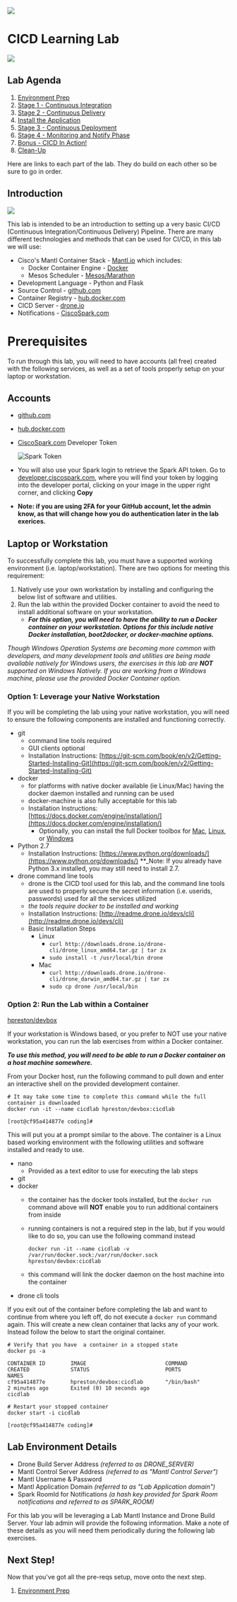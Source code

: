 [item]: # (slide)

![](http://imapex.io/images/imapex_standing_text_sm.png)

[item]: # (/slide)

[item]: # (slide)

# CICD Learning Lab

![](images/stage_final_diagram.png)


[item]: # (/slide)

[item]: # (slide)

## Lab Agenda

1. [Environment Prep](environment_prep.md)
2. [Stage 1 - Continuous Integration](cicd_stage_1.md)
3. [Stage 2 - Continuous Delivery](cicd_stage_2.md)
4. [Install the Application](app_install.md)
5. [Stage 3 - Continuous Deployment](cicd_stage_3.md)
6. [Stage 4 - Monitoring and Notify Phase](notify_phase.md)
7. [Bonus - CICD In Action!](bonus.md)
8. [Clean-Up](cleanup.md)

[item]: # (/slide)

Here are links to each part of the lab.  They do build on each other so be sure to go in order.

[item]: # (slide)

## Introduction

![](images/labcomponents.png)

[item]: # (/slide)

This lab is intended to be an introduction to setting up a very basic CI/CD (Continuous Integration/Continuous Delivery) Pipeline.  There are many different technologies and methods that can be used for CI/CD, in this lab we will use:

* Cisco's Mantl Container Stack - [Mantl.io](http://mantl.io) which includes:
  * Docker Container Engine - [Docker](http://www.docker.com)
  * Mesos Scheduler - [Mesos/Marathon](http://mesos.apache.org)
* Development Language - Python and Flask
* Source Control - [github.com](https://github.com)
* Container Registry - [hub.docker.com](http://hub.docker.com)
* CICD Server - [drone.io](http://drone.io)
* Notifications - [CiscoSpark.com](http://CiscoSpark.com)

[item]: # (slide)

# Prerequisites

[item]: # (/slide)

To run through this lab, you will need to have accounts (all free) created with the following services, as well as a set of tools properly setup on your laptop or workstation.

[item]: # (slide)

## Accounts

* [github.com](https://github.com)
* [hub.docker.com](http://hub.docker.com)
* [CiscoSpark.com](http://CiscoSpark.com) Developer Token

    ![Spark Token](images/spark_token.png)

[item]: # (/slide)

* You will also use your Spark login to retrieve the Spark API token. Go to [developer.ciscospark.com](http://developer.ciscospark.com), where you will find your token by logging into the developer portal, clicking on your image in the upper right corner, and clicking **Copy**

* **Note: if you are using 2FA for your GitHub account, let the admin know, as that will change how you do authentication later in the lab exerices.**


[item]: # (slide)

## Laptop or Workstation

[item]: # (/slide)

To successfully complete this lab, you must have a supported working environment (i.e. laptop/workstation).  There are two options for meeting this requirement:

1. Natively use your own workstation by installing and configuring the below list of software and utilities.
2. Run the lab within the provided Docker container to avoid the need to install additional software on your workstation.
   * **_For this option, you will need to have the ability to run a Docker container on your workstation.  Options for this include native Docker installation, boot2docker, or docker-machine options._**

_Though Windows Operation Systems are becoming more common with developers, and many development tools and utilities are being made available natively for Windows users, the exercises in this lab are **NOT** supported on Windows Natively.  If you are working from a Windows machine, please use the provided Docker Container option._

[item]: # (slide)

### Option 1: Leverage your Native Workstation

[item]: # (/slide)

If you will be completing the lab using your native workstation, you will need to ensure the following components are installed and functioning correctly.

* git
  * command line tools required
  * GUI clients optional
  * Installation Instructions: [https://git-scm.com/book/en/v2/Getting-Started-Installing-Git](https://git-scm.com/book/en/v2/Getting-Started-Installing-Git)
* docker
  * for platforms with native docker available (ie Linux/Mac) having the docker daemon installed and running can be used
  * docker-machine is also fully acceptable for this lab
  * Installation Instructions: [https://docs.docker.com/engine/installation/](https://docs.docker.com/engine/installation/)
    * Optionally, you can install the full Docker toolbox for [Mac](https://docs.docker.com/v1.10/mac/), [Linux](https://docs.docker.com/v1.10/linux/), or [Windows](https://docs.docker.com/v1.10/windows/)
* Python 2.7
  * Installation Instructions: [https://www.python.org/downloads/](https://www.python.org/downloads/)
  **_Note: If you already have Python 3.x installed, you may still need to install 2.7.
* drone command line tools
  * drone is the CICD tool used for this lab, and the command line tools are used to properly secure the secret information (i.e. userids, passwords) used for all the services utilized
  * _the tools require docker to be installed and working_
  * Installation Instructions: [http://readme.drone.io/devs/cli](http://readme.drone.io/devs/cli)
  * Basic Installation Steps
    * Linux
      * `curl http://downloads.drone.io/drone-cli/drone_linux_amd64.tar.gz | tar zx`
      * `sudo install -t /usr/local/bin drone`
    * Mac
      * `curl http://downloads.drone.io/drone-cli/drone_darwin_amd64.tar.gz | tar zx`
      * `sudo cp drone /usr/local/bin`

[item]: # (slide)

### Option 2: Run the Lab within a Container

[hpreston/devbox](https://hub.docker.com/r/hpreston/devbox)

[item]: # (/slide)

If your workstation is Windows based, or you prefer to NOT use your native workstation, you can run the lab exercises from within a Docker container.  

**_To use this method, you will need to be able to run a Docker container on a host machine somewhere._**

From your Docker host, run the following command to pull down and enter an interactive shell on the provided development container.

[item]: # (slide)

```
# It may take some time to complete this command while the full container is downloaded
docker run -it --name cicdlab hpreston/devbox:cicdlab

[root@cf95a414877e coding]#

```

[item]: # (/slide)

This will put you at a prompt similar to the above.  The container is a Linux based working environment with the following utilities and software installed and ready to use.

* nano 
	* Provided as a text editor to use for executing the lab steps
* git
* docker
  * the container has the docker tools installed, but the `docker run` command above will **NOT** enable you to run additional containers from inside
  * running containers is not a required step in the lab, but if you would like to do so, you can use the following command instead

    ```
    docker run -it --name cicdlab -v /var/run/docker.sock:/var/run/docker.sock hpreston/devbox:cicdlab
    ```

  * this command will link the docker daemon on the host machine into the container
* drone cli tools

If you exit out of the container before completing the lab and want to continue from where you left off, do not execute a `docker run` command again.  This will create a new clean container that lacks any of your work.  Instead follow the below to start the original container.

```
# Verify that you have  a container in a stopped state
docker ps -a

CONTAINER ID        IMAGE                         COMMAND             CREATED             STATUS                        PORTS               NAMES
cf95a414877e        hpreston/devbox:cicdlab       "/bin/bash"         2 minutes ago       Exited (0) 10 seconds ago                         cicdlab

# Restart your stopped container
docker start -i cicdlab

[root@cf95a414877e coding]#
```

[item]: # (slide)

## Lab Environment Details

* Drone Build Server Address *(referred to as DRONE_SERVER)*
* Mantl Control Server Address *(referred to as "Mantl Control Server")*
* Mantl Username & Password
* Mantl Application Domain *(referred to as "Lab Application domain")*
* Spark RoomId for Notifications *(a hash key provided for Spark Room notifications and referred to as SPARK_ROOM)*

[item]: # (/slide)

For this lab you will be leveraging a Lab Mantl Instance and Drone Build Server.  Your lab admin will provide the following information.  Make a note of these details as you will need them periodically during the following lab exercises.

[item]: # (slide)

## Next Step!

Now that you've got all the pre-reqs setup, move onto the next step.

1. [Environment Prep](environment_prep.md)

[item]: # (/slide)

